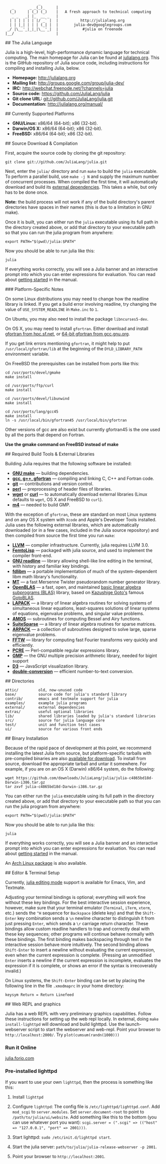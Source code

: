 <a name="banner"/>

                   _
       _       _ _(_)_     |
      (_)     | (_) (_)    |   A fresh approach to technical computing
       _ _   _| |_  __ _   |
      | | | | | | |/ _` |  |          http://julialang.org
      | | |_| | | | (_| |  |       julia-dev@googlegroups.com
     _/ |\__'_|_|_|\__'_|  |           #julia on freenode
    |__/                   |


<a name="The-Julia-Language"/>
## The Julia Language

Julia is a high-level, high-performance dynamic language for technical computing.
The main homepage for Julia can be found at [julialang.org](http://julialang.org/).
This is the GitHub repository of Julia source code, including instructions for compiling and installing Julia, below.

<a name="Resources"/>

- **Homepage:** <http://julialang.org>
- **Mailing list:** <http://groups.google.com/group/julia-dev/>
- **IRC:** <http://webchat.freenode.net/?channels=julia>
- **Source code:** <https://github.com/JuliaLang/julia>
- **Git clone URL:** <git://github.com/JuliaLang/julia.git>
- **Documentation:** <http://julialang.org/manual/>

<a name="Currently-Supported-Platforms"/>
## Currently Supported Platforms

- **GNU/Linux:** x86/64 (64-bit); x86 (32-bit).
- **Darwin/OS X:** x86/64 (64-bit); x86 (32-bit).
- **FreeBSD:** x86/64 (64-bit); x86 (32-bit).

<a name="Source-Download-Compilation"/>
## Source Download & Compilation

First, acquire the source code by cloning the git repository:

    git clone git://github.com/JuliaLang/julia.git

Next, enter the `julia/` directory and run `make` to build the `julia` executable. To perform a parallel build, use `make -j N` and supply the maximum number of concurrent processes.
When compiled the first time, it will automatically download and build its [external dependencies](#Required-Build-Tools-External-Libraries).
This takes a while, but only has to be done once.

**Note:** the build process will not work if any of the build directory's parent directories have spaces in their names (this is due to a limitation in GNU make).

Once it is built, you can either run the `julia` executable using its full path in the directory created above, or add that directory to your executable path so that you can run the julia program from anywhere:

    export PATH="$(pwd)/julia:$PATH"

Now you should be able to run julia like this:

    julia

If everything works correctly, you will see a Julia banner and an interactive prompt into which you can enter expressions for evaluation.
You can read about [getting started](http://julialang.org/manual/getting-started) in the manual.

<a name="Platform-Specific-Notes"/>
### Platform-Specific Notes

On some Linux distributions you may need to change how the readline library is linked. If you get a build error involving readline, try changing the value of `USE_SYSTEM_READLINE` in `Make.inc` to `1`.

On Ubuntu, you may also need to install the package `libncurses5-dev`.

On OS X, you may need to install `gfortran`. Either download and install [gfortran from hpc.sf.net](http://hpc.sf.net/), or [64-bit gfortran from gcc.gnu.org](http://gcc.gnu.org/wiki/GFortranBinaries).

If you get link errors mentioning `gfortran`, it might help to put `/usr/local/gfortran/lib` at the beginning of the `DYLD_LIBRARY_PATH` environment variable.

On FreeBSD the prerequisites can be installed from ports like this:

    cd /usr/ports/devel/gmake
    make install

    cd /usr/ports/ftp/curl
    make install
 
    cd /usr/ports/devel/libunwind
    make install

    cd /usr/ports/lang/gcc45
    make install
    ln -s /usr/local/bin/gfortran45 /usr/local/bin/gfortran

Other versions of gcc are also exist but currently gfortran45 is the one used by all the ports that depend on Fortran.

**Use the gmake command on FreeBSD instead of make**

<a name="Required-Build-Tools-External-Libraries"/>
## Required Build Tools & External Libraries

Building Julia requires that the following software be installed:

- **[GNU make]**                — building dependencies.
- **[gcc, g++, gfortran][gcc]** — compiling and linking C, C++ and Fortran code.
- **[git]**    			— contributions and version control.
- **[perl]**                    — preprocessing of header files of libraries.
- **[wget]** or **[curl]**      — to automatically download external libraries (Linux defaults to `wget`, OS X and FreeBSD to `curl`).
- **[m4]**                      — needed to build GMP.

With the exception of `gfortran`, these are standard on most Linux systems and on any OS X system with `Xcode` and Apple's Developer Tools installed.
Julia uses the following external libraries, which are automatically downloaded (or in a few cases, included in the Julia source repository) and then compiled from source the first time you run `make`:

- **[LLVM]**                — compiler infrastructure. Currently, julia requires LLVM 3.0.
- **[FemtoLisp]**           — packaged with julia source, and used to implement the compiler front-end.
- **[GNU readline]**        — library allowing shell-like line editing in the terminal, with history and familiar key bindings.
- **[fdlibm]**              — a portable implementation of much of the system-dependent libm math library's functionality.
- **[MT]**                  — a fast Mersenne Twister pseudorandom number generator library.
- **[OpenBLAS]**            — a fast, open, and maintained [basic linear algebra subprograms (BLAS)](http://en.wikipedia.org/wiki/Basic_Linear_Algebra_Subprograms) library, based on [Kazushige Goto's](http://en.wikipedia.org/wiki/Kazushige_Goto) famous [GotoBLAS](http://www.tacc.utexas.edu/tacc-projects/gotoblas2/).
- **[LAPACK]**              — a library of linear algebra routines for solving systems of simultaneous linear equations, least-squares solutions of linear systems of equations, eigenvalue problems, and singular value problems.
- **[AMOS]**                — subroutines for computing Bessel and Airy functions.
- **[SuiteSparse]**         — a library of linear algebra routines for sparse matrices.
- **[ARPACK]**              — a collection of subroutines designed to solve large, sparse eigenvalue problems.
- **[FFTW]**                — library for computing fast Fourier transforms very quickly and efficiently.
- **[PCRE]**                — Perl-compatible regular expressions library.
- **[GMP]**                 — the GNU multiple precision arithmetic library, needed for bigint support
- **[D3]**                  — JavaScript visualization library.
- **[double-conversion]**   — efficient number-to-text conversion.

[GNU make]:     http://www.gnu.org/software/make/
[gcc]:          http://gcc.gnu.org/
[wget]:         http://www.gnu.org/software/wget/
[curl]:         http://curl.haxx.se/
[git]:          http://git-scm.com/
[perl]:         http://www.perl.org/
[m4]:           https://www.gnu.org/software/m4/
[fdlibm]:       http://www.netlib.org/fdlibm/readme
[MT]:           http://www.math.sci.hiroshima-u.ac.jp/~m-mat/MT/emt.html
[OpenBLAS]:     https://github.com/xianyi/OpenBLAS#readme
[LAPACK]:       http://www.netlib.org/lapack/
[SuiteSparse]:  http://www.cise.ufl.edu/research/sparse/SuiteSparse/
[AMOS]:         http://netlib.org/amos
[ARPACK]:       http://forge.scilab.org/index.php/p/arpack-ng/
[FFTW]:         http://www.fftw.org/
[PCRE]:         http://www.pcre.org/
[LLVM]:         http://www.llvm.org/
[FemtoLisp]:    https://github.com/JeffBezanson/femtolisp
[GNU readline]: http://cnswww.cns.cwru.edu/php/chet/readline/rltop.html
[GMP]:          http://gmplib.org/
[D3]:           http://mbostock.github.com/d3/
[double-conversion]: http://double-conversion.googlecode.com/

<a name="Directories"/>
## Directories

    attic/         old, now-unused code
    base/          source code for julia's standard library
    contrib/       emacs and textmate support for julia
    examples/      example julia programs
    external/      external dependencies
    extras/        useful optional libraries
    lib/           shared libraries loaded by julia's standard libraries
    src/           source for julia language core
    test/          unit and function test cases
    ui/            source for various front ends

<a name="Binary-Installation"/>
## Binary Installation

Because of the rapid pace of development at this point, we recommend installing the latest Julia from source, but platform-specific tarballs with pre-compiled binaries are also [available for download](https://github.com/JuliaLang/julia/downloads).
To install from source, download the appropriate tarball and untar it somewhere.
For example, if you are on an OS X (Darwin) x86/64 system, do the following:

    wget https://github.com/downloads/JuliaLang/julia/julia-c4865bd18d-Darwin-i386.tar.gz
    tar zxvf julia-c4865bd18d-Darwin-i386.tar.gz

You can either run the `julia` executable using its full path in the directory created above, or add that directory to your executable path so that you can run the julia program from anywhere:

    export PATH="$(pwd)/julia:$PATH"

Now you should be able to run julia like this:

    julia

If everything works correctly, you will see a Julia banner and an interactive prompt into which you can enter expressions for evaluation.
You can read about [getting started](http://julialang.org/manual/getting-started) in the manual.

An [Arch Linux package](https://aur.archlinux.org/packages.php?ID=56877) is also available.

<a name="Editor-Terminal-Setup"/>
## Editor & Terminal Setup

Currently, [julia editing mode](https://github.com/JuliaLang/julia/wiki/Configuring-Editors) support is available for Emacs, Vim, and Textmate.

Adjusting your terminal bindings is optional; everything will work fine without these key bindings.
For the best interactive session experience, however, make sure that your terminal emulator (`Terminal`, `iTerm`, `xterm`, etc.) sends the `^H` sequence for `Backspace` (delete key) and that the `Shift-Enter` key combination sends a `\n` newline character to distinguish it from just pressing `Enter`, which sends a `\r` carriage return character.
These bindings allow custom readline handlers to trap and correctly deal with these key sequences; other programs will continue behave normally with these bindings.
The first binding makes backspacing through text in the interactive session behave more intuitively.
The second binding allows `Shift-Enter` to insert a newline without evaluating the current expression, even when the current expression is complete.
(Pressing an unmodified `Enter` inserts a newline if the current expression is incomplete, evaluates the expression if it is complete, or shows an error if the syntax is irrecoverably invalid.)

On Linux systems, the `Shift-Enter` binding can be set by placing the following line in the file `.xmodmaprc` in your home directory:

    keysym Return = Return Linefeed

<a name="Web-REPL-and-grahpics">
## Web REPL and graphics

Julia has a web REPL with very preliminary graphics capabilities.
Follow these instructions for setting up the web repl locally.
In external, doing `make install-lighttpd` will download and build lighttpd.
Use the launch-webserver script to start the webserver and web-repl.
Point your browser to `http://localhost:2000/`.
Try `plot(cumsum(randn(1000)))`

### Run it Online
[julia.forio.com](http://julia.forio.com)

### Pre-installed lighttpd

If you want to use your own `lighttpd`, then the process is something like this:

1. Install `lighttpd`
2. Configure `lighttpd`:
The config file is `/etc/lighttpd/lighttpd.conf`. Add `mod_scgi` to `server.modules`.
Set `server.document-root` to point to `/path/to/julia/ui/website`.
Add something like this to the bottom (you can use whatever port you want):
`scgi.server = (".scgi" => (("host" => "127.0.0.1", "port" => 2001)))`.

3. Start lighttpd: `sudo /etc/init.d/lighttpd start`.
4. Start the julia server: `path/to/julia/julia-release-webserver -p 2001`.
5. Point your browser to `http://localhost:2001`.
